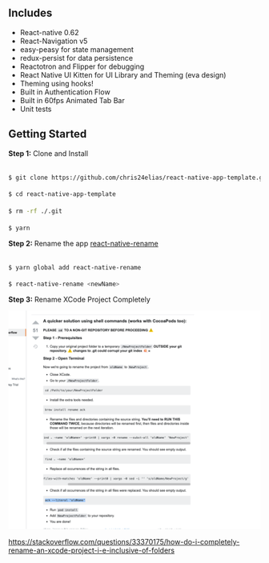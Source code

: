 ## Includes

- React-native 0.62
- React-Navigation v5
- easy-peasy for state management
- redux-persist for data persistence
- Reactotron and Flipper for debugging
- React Native UI Kitten for UI Library and Theming (eva design)
- Theming using hooks!
- Built in Authentication Flow
- Built in 60fps Animated Tab Bar
- Unit tests

## Getting Started

**Step 1:** Clone and Install

```sh

$ git clone https://github.com/chris24elias/react-native-app-template.git

$ cd react-native-app-template

$ rm -rf ./.git

$ yarn

```

**Step 2:** Rename the app [react-native-rename](https://github.com/junedomingo/react-native-rename#installation)

```sh

$ yarn global add react-native-rename

$ react-native-rename <newName>

```

**Step 3:** Rename XCode Project Completely

<img src="Screenshots/Howtorenamexcodeproject.png"/>

https://stackoverflow.com/questions/33370175/how-do-i-completely-rename-an-xcode-project-i-e-inclusive-of-folders
